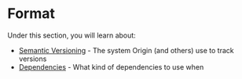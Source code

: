 Format
==================

Under this section, you will learn about:

* [Semantic Versioning][] - The system Origin (and others) use to track versions
* [Dependencies][] - What kind of dependencies to use when

[semantic versioning]: https://origin.readthedocs.org/en/latest/format/versioning/ "Semantic Versioning"
[dependencies]: https://origin.readthedocs.org/en/latest/format/depending/ "Dependencies"
